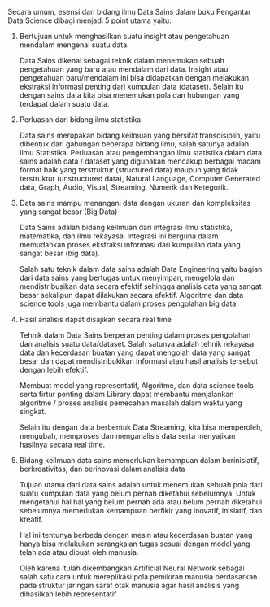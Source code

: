 
Secara umum, esensi dari bidang ilmu Data Sains dalam buku Pengantar Data Science dibagi menjadi 5 point utama yaitu:

1. Bertujuan untuk menghasilkan suatu insight atau pengetahuan mendalam mengenai suatu data.
   
   Data Sains dikenal sebagai teknik dalam menemukan sebuah pengetahuan yang baru atau mendalam dari data. Insight atau pengetahuan baru/mendalam ini bisa didapatkan dengan melakukan ekstraksi informasi penting dari kumpulan data (dataset). Selain itu dengan sains data kita bisa menemukan pola dan hubungan yang terdapat dalam suatu data.

2. Perluasan dari bidang ilmu statistika.
   
   Data sains merupakan bidang keilmuan yang bersifat transdisiplin, yaitu dibentuk dari gabungan beberapa bidang ilmu, salah satunya adalah ilmu Statistika. Perluasan atau pengembangan ilmu statistika dalam data sains adalah data / dataset yang digunakan mencakup berbagai macam format baik yang terstruktur (structured data) maupun yang tidak terstruktur (unstructured data), Natural Language, Computer Generated data, Graph, Audio, Visual, Streaming, Numerik dan Ketegorik.

3. Data sains mampu menangani data dengan ukuran dan kompleksitas yang sangat besar (Big Data)
   
   Data Sains adalah bidang keilmuan dari integrasi ilmu statistika, matematika, dan ilmu rekayasa. Integrasi ini berguna dalam memudahkan proses ekstraksi informasi dari kumpulan data yang sangat besar (big data).
   
   Salah satu teknik dalam data sains adalah Data Engineering yaitu bagian dari data sains yang bertugas untuk menyimpan, mengelola dan mendistribusikan data secara efektif sehingga analisis data yang sangat besar sekalipun dapat dilakukan secara efektif. Algoritme dan data science tools juga membantu dalam proses pengolahan big data.
   
4. Hasil analisis dapat disajikan secara real time
   
   Tehnik dalam Data Sains berperan penting dalam proses pengolahan dan analisis suatu data/dataset. Salah satunya adalah tehnik rekayasa data dan kecerdasan buatan yang dapat mengolah data yang sangat besar dan dapat mendistribukikan informasi atau hasil analisis tersebut dengan lebih efektif.
   
   Membuat model yang representatif, Algoritme, dan data science tools serta firtur penting dalam Library dapat membantu menjalankan algoritme / proses analisis pemecahan masalah dalam waktu yang singkat. 
   
   Selain itu dengan data berbentuk Data Streaming, kita bisa memperoleh, mengubah, memproses dan menganalisis data serta menyajikan hasilnya secara real time.

5. Bidang keilmuan data sains memerlukan kemampuan dalam berinisiatif, berkreativitas, dan berinovasi dalam analisis data
   
   Tujuan utama dari data sains adalah untuk menemukan sebuah pola dari suatu kumpulan data yang belum pernah diketahui sebelumnya. Untuk mengetahui hal hal yang belum pernah ada atau belum pernah diketahui sebelumnya memerlukan kemampuan berfikir yang inovatif, inisiatif, dan kreatif.
   
   Hal ini tentunya berbeda dengan mesin atau kecerdasan buatan yang hanya bisa melakukan serangkaian tugas sesuai dengan model yang telah ada atau dibuat oleh manusia. 
   
   Oleh karena itulah dikembangkan Artificial Neural Network sebagai salah satu cara untuk mereplikasi pola pemikiran manusia berdasarkan pada struktur jaringan saraf otak manusia agar hasil analisis yang dihasilkan lebih representatif 
   
   
